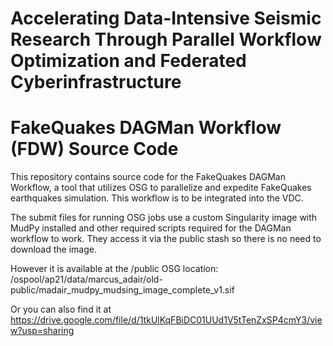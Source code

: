 # Accelerating Data-Intensive Seismic Research Through Parallel Workflow Optimization and Federated Cyberinfrastructure

# FakeQuakes DAGMan Workflow (FDW) Source Code

This repository contains source code for the FakeQuakes DAGMan Workflow, a tool that utilizes OSG to parallelize and expedite FakeQuakes earthquakes simulation. This workflow is to be integrated into the VDC.

The submit files for running OSG jobs use a custom Singularity image with MudPy installed and other required scripts required for the DAGMan workflow to work.
They access it via the public stash so there is no need to download the image.

However it is available at the /public OSG location: /ospool/ap21/data/marcus_adair/old-public/madair_mudpy_mudsing_image_complete_v1.sif

Or you can also find it at https://drive.google.com/file/d/1tkUlKqFBiDC01UUd1V5tTenZxSP4cmY3/view?usp=sharing

